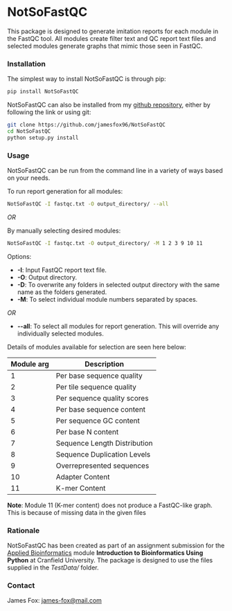 # NotSoFastQC
This package is designed to generate imitation reports for each module in the FastQC tool. All modules create
filter text and QC report text files and selected modules generate graphs that mimic those seen in FastQC.

### Installation
The simplest way to install NotSoFastQC is through pip:
```sh
pip install NotSoFastQC
```

NotSoFastQC can also be installed from my [github repository](https://github.com/jamesfox96/NotSoFastQC), 
either by following the link or using git:
```sh
git clone https://github.com/jamesfox96/NotSoFastQC
cd NotSoFastQC
python setup.py install
```

### Usage
NotSoFastQC can be run from the command line in a variety of ways based on your needs.

To run report generation for all modules:
```sh
NotSoFastQC -I fastqc.txt -O output_directory/ --all
```

*OR*

By manually selecting desired modules:
```sh
NotSoFastQC -I fastqc.txt -O output_directory/ -M 1 2 3 9 10 11
```

Options:
- **-I**: Input FastQC report text file.
- **-O**: Output directory.
- **-D**: To overwrite any folders in selected output directory with the same name as the folders generated.
- **-M**: To select individual module numbers separated by spaces.

*OR*
- **--all**: To select all modules for report generation. This will override any individually selected modules.

Details of modules available for selection are seen here below:

|    Module arg    | Description |
| ---------------- | ----------- |
|        1         | Per base sequence quality |
|        2         | Per tile sequence quality |
|        3         | Per sequence quality scores |
|        4         | Per base sequence content |
|        5         | Per sequence GC content |
|        6         | Per base N content |
|        7         | Sequence Length Distribution |
|        8         | Sequence Duplication Levels |
|        9         | Overrepresented sequences |
|        10        | Adapter Content |
|        11        | K-mer Content |

**Note**: Module 11 (K-mer content) does not produce a FastQC-like graph.
 This is because of missing data in the given files

### Rationale
NotSoFastQC has been created as part of an assignment submission for the [Applied Bioinformatics](https://www.cranfield.ac.uk/courses/taught/applied-bioinformatics)
 module **Introduction to Bioinformatics Using Python** at Cranfield University. The package is designed to use the files
 supplied in the *TestData/* folder.
 
### Contact
James Fox: james-fox@mail.com


